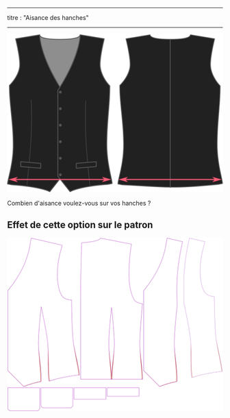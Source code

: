 - - -
titre : "Aisance des hanches"
- - -

![Aisance des hanches](hipsease.svg)

Combien d'aisance voulez-vous sur vos hanches ?

## Effet de cette option sur le patron

![Cette image montre l'effet de cette option en superposant plusieurs variantes qui ont une valeur différente pour cette option](wahid_hipsease_sample.svg "Effet de cette option sur le patron")
